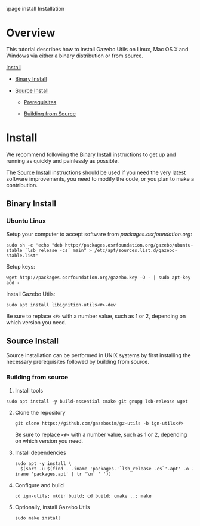 \page install Installation

# Overview

This tutorial describes how to install Gazebo Utils on Linux, Mac OS X and
Windows via either a binary distribution or from source.

[Install](#install)

* [Binary Install](#binary-install)

* [Source Install](#source-install)

    * [Prerequisites](#prerequisites)

    * [Building from Source](#building-from-source)

# Install

We recommend following the [Binary Install](#binary-install) instructions to get up and running as quickly and painlessly as possible.

The [Source Install](#source-install) instructions should be used if you need the very latest software improvements, you need to modify the code, or you plan to make a contribution.

## Binary Install

### Ubuntu Linux

Setup your computer to accept software from *packages.osrfoundation.org*:

```{.sh}
sudo sh -c 'echo "deb http://packages.osrfoundation.org/gazebo/ubuntu-stable `lsb_release -cs` main" > /etc/apt/sources.list.d/gazebo-stable.list'
```

Setup keys:

```{.sh}
wget http://packages.osrfoundation.org/gazebo.key -O - | sudo apt-key add -
```

Install Gazebo Utils:

```
sudo apt install libignition-utils<#>-dev
```

Be sure to replace `<#>` with a number value, such as 1 or 2, depending on
which version you need.

## Source Install

Source installation can be performed in UNIX systems by first installing the
necessary prerequisites followed by building from source.

### Building from source

1. Install tools
  ```
  sudo apt install -y build-essential cmake git gnupg lsb-release wget
  ```

2. Clone the repository

    ```
    git clone https://github.com/gazebosim/gz-utils -b ign-utils<#>
    ```
    Be sure to replace `<#>` with a number value, such as 1 or 2, depending on
    which version you need.

3. Install dependencies

    ```
    sudo apt -y install \
      $(sort -u $(find . -iname 'packages-'`lsb_release -cs`'.apt' -o -iname 'packages.apt' | tr '\n' ' '))
    ```

4. Configure and build

    ```
    cd ign-utils; mkdir build; cd build; cmake ..; make
    ```

5. Optionally, install Gazebo Utils

    ```
    sudo make install
    ```
